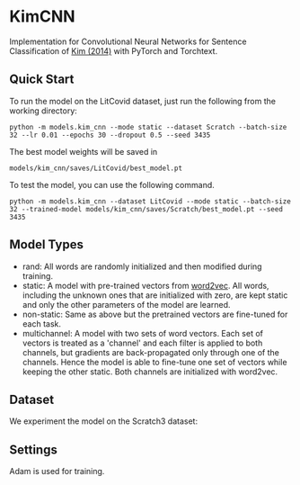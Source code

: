 # KimCNN

Implementation for Convolutional Neural Networks for Sentence Classification of [Kim (2014)](https://arxiv.org/abs/1408.5882) with PyTorch and Torchtext.

## Quick Start

To run the model on the LitCovid dataset, just run the following from the working directory:

```
python -m models.kim_cnn --mode static --dataset Scratch --batch-size 32 --lr 0.01 --epochs 30 --dropout 0.5 --seed 3435
```

The best model weights will be saved in

```
models/kim_cnn/saves/LitCovid/best_model.pt
```

To test the model, you can use the following command.

```
python -m models.kim_cnn --dataset LitCovid --mode static --batch-size 32 --trained-model models/kim_cnn/saves/Scratch/best_model.pt --seed 3435
```

## Model Types

- rand: All words are randomly initialized and then modified during training.
- static: A model with pre-trained vectors from [word2vec](https://code.google.com/archive/p/word2vec/). 
    All words, including the unknown ones that are initialized with zero, are kept static and only the other 
    parameters of the model are learned.
- non-static: Same as above but the pretrained vectors are fine-tuned for each task.
- multichannel: A model with two sets of word vectors. Each set of vectors is treated as a 'channel' and each 
    filter is applied to both channels, but gradients are back-propagated only through one of the channels. Hence the 
    model is able to fine-tune one set of vectors while keeping the other static. Both channels are initialized with 
    word2vec.

## Dataset

We experiment the model on the Scratch3 dataset:


## Settings

Adam is used for training.
